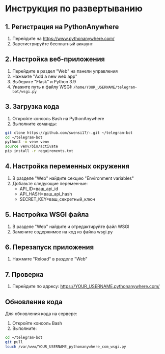 # Инструкция по развертыванию

## 1. Регистрация на PythonAnywhere
1. Перейдите на https://www.pythonanywhere.com/
2. Зарегистрируйте бесплатный аккаунт

## 2. Настройка веб-приложения
1. Перейдите в раздел "Web" на панели управления
2. Нажмите "Add a new web app"
3. Выберите "Flask" и Python 3.9
4. Укажите путь к файлу WSGI: `/home/YOUR_USERNAME/telegram-bot/wsgi.py`

## 3. Загрузка кода
1. Откройте консоль Bash на PythonAnywhere
2. Выполните команды:
```bash
git clone https://github.com/swensi17/-.git ~/telegram-bot
cd ~/telegram-bot
python3 -m venv venv
source venv/bin/activate
pip install -r requirements.txt
```

## 4. Настройка переменных окружения
1. В разделе "Web" найдите секцию "Environment variables"
2. Добавьте следующие переменные:
   - API_ID=ваш_api_id
   - API_HASH=ваш_api_hash
   - SECRET_KEY=ваш_секретный_ключ

## 5. Настройка WSGI файла
1. В разделе "Web" найдите и отредактируйте файл WSGI
2. Замените содержимое на код из файла wsgi.py

## 6. Перезапуск приложения
1. Нажмите "Reload" в разделе "Web"

## 7. Проверка
1. Перейдите по адресу: https://YOUR_USERNAME.pythonanywhere.com/

## Обновление кода
Для обновления кода на сервере:
1. Откройте консоль Bash
2. Выполните:
```bash
cd ~/telegram-bot
git pull
touch /var/www/YOUR_USERNAME_pythonanywhere_com_wsgi.py
```
